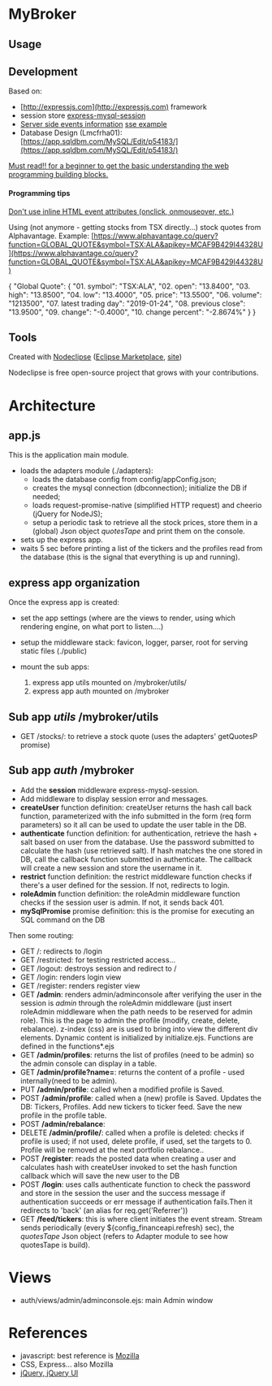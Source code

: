 

MyBroker
========



## Usage



## Development
Based on:
- [http://expressjs.com](http://expressjs.com) framework
- session store [express-mysql-session](https://www.npmjs.com/package/express-mysql-session)
- [Server side events information](https://stackoverflow.com/questions/11077857/what-are-long-polling-websockets-server-sent-events-sse-and-comet)
[sse example](https://tomkersten.com/articles/server-sent-events-with-node/)
- Database Design (Lmcfrha01):
[https://app.sqldbm.com/MySQL/Edit/p54183/](https://app.sqldbm.com/MySQL/Edit/p54183/)

[Must read!! for a beginner to get the basic understanding  the web programming building blocks.](https://developer.mozilla.org/en-US/docs/Learn/JavaScript/First_steps/What_is_JavaScript)

#### Programming tips


[Don't use inline HTML event attributes (onclick, onmouseover, etc.)](https://stackoverflow.com/questions/43459890/javascript-function-doesnt-work-when-link-is-clicked/43459991#43459991)



Using (not anymore - getting stocks from TSX directly...) stock quotes from Alphavantage. Example:
[https://www.alphavantage.co/query?function=GLOBAL_QUOTE&symbol=TSX:ALA&apikey=MCAF9B429I44328U](https://www.alphavantage.co/query?function=GLOBAL_QUOTE&symbol=TSX:ALA&apikey=MCAF9B429I44328U)


{
    "Global Quote": {
        "01. symbol": "TSX:ALA",
        "02. open": "13.8400",
        "03. high": "13.8500",
        "04. low": "13.4000",
        "05. price": "13.5500",
        "06. volume": "1213500",
        "07. latest trading day": "2019-01-24",
        "08. previous close": "13.9500",
        "09. change": "-0.4000",
        "10. change percent": "-2.8674%"
    }
}

## Tools

Created with [Nodeclipse](https://github.com/Nodeclipse/nodeclipse-1)
 ([Eclipse Marketplace](http://marketplace.eclipse.org/content/nodeclipse), [site](http://www.nodeclipse.org))   
 

Nodeclipse is free open-source project that grows with your contributions.

# Architecture

## app.js
This is the application main module.
- loads the adapters module (./adapters): <br>
	- loads the database config from config/appConfig.json;<br>
	- creates the mysql connection (dbconnection); initialize the DB if needed;<br>
	- loads request-promise-native (simplified HTTP request) and cheerio (jQuery for NodeJS);<br> 
	- setup a periodic task to retrieve all the stock prices, store them in a (global) Json object <em>quotesTape</em> and print them on the console.<br> 
- sets up the express app.<br>
- waits 5 sec before printing a list of the tickers and the profiles read from the database (this is the signal that everything is up and running).

## express app organization
Once the express app is created:
- set the app settings (where are the views to render, using which rendering engine, on what port to listen....)
- setup the middleware stack: favicon, logger, parser, root for serving static files (./public) 
- mount the sub apps:

	1. express app utils mounted on /mybroker/utils/		
	2. express app auth mounted on /mybroker

## Sub app _utils_ /mybroker/utils
- GET /stocks/<symbol>: to retrieve a stock quote (uses the adapters' getQuotesP promise)


## Sub app _auth_  /mybroker
- Add the __session__ middleware express-mysql-session.
- Add middleware to display session error and messages.
- __createUser__ function definition: createUser returns the hash call back function, parameterized with the info submitted in the form (req form parameters) so it all can be used to update the user table in the DB.
- __authenticate__ function definition: for authentication, retrieve the hash + salt based on user from the database. Use the password submitted to calculate the hash (use retrieved salt). If hash matches the one stored in DB, call the callback function submitted in authenticate. The callback will create a new session and store the username in it.
- __restrict__ function definition: the restrict middleware function checks if there's a user defined for the session. If not, redirects to login. 
- __roleAdmin__ function definition: the roleAdmin middleware function checks if the session user is admin. If not, it sends back 401.
- __mySqlPromise__ promise definition: this is the promise for executing an SQL command on the DB

Then some routing:  <br> 
- GET /: redirects to /login<br>
- GET /restricted: for testing restricted access...<br>
- GET /logout: destroys session and redirect to / <br> 
- GET /login: renders login view<br>
- GET /register: renders register view<br>
- GET __/admin__: renders admin/adminconsole after verifying the user in the session is <em>admin</em> through the roleAdmin middleware (just insert roleAdmin middleware when the path needs to be reserved for admin role). This is the page to admin the profile (modify, create, delete, rebalance). 
z-index (css) are is used to bring into view the different div elements. Dynamic content is initialized by initialize.ejs. Functions are defined in the functions*.ejs<br>
- GET __/admin/profiles__: returns the list of profiles (need to be admin) so the admin console can display in a table.</br>
- GET __/admin/profile?name=<profileName>__: returns the content of a profile - used internally(need to be admin).</br>
- PUT __/admin/profile__: called when a modified profile is Saved.<br>
- POST __/admin/profile__: called when a (new) profile is Saved. Updates the DB: Tickers, Profiles. Add new tickers to ticker feed. Save the new profile in the profile table.<br>
- POST __/admin/rebalance__:   <br>
- DELETE __/admin/profile/<profileName>__: called when a profile is deleted: checks if profile is used; if not used, delete profile, if used, set the targets to 0. Profile will be removed at the next portfolio rebalance..<br>
- POST __/register__: reads the posted data when creating a user and calculates hash with  createUser invoked to set the hash function callback which will save the new user to the DB<br>
- POST __/login__: uses calls authenticate function to check the password and store in the session the user and the success message if authentication succeeds or err message if authentication fails.Then it redirects to 'back' (an alias for req.get('Referrer'))<br>
- GET __/feed/tickers__: this is where client initiates the event stream. Stream sends periodically (every ${config_financeapi.refresh} sec), the <em>quotesTape</em> Json object (refers to Adapter module to see how quotesTape is build).


# Views
- auth/views/admin/adminconsole.ejs: main Admin window

# References
- javascript: best reference is [Mozilla](https://developer.mozilla.org/en-US/docs/Learn/JavaScript)
- CSS, Express... also Mozilla
- [jQuery, jQuery UI](jquery.com)






